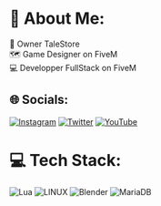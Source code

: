 # 💫 About Me:
🏢 Owner TaleStore<br>🗺️ Game Designer on FiveM<br>💻 Developper FullStack on FiveM


## 🌐 Socials:
[![Instagram](https://img.shields.io/badge/Instagram-%23E4405F.svg?logo=Instagram&logoColor=white)](https://instagram.com/wilers_yt) [![Twitter](https://img.shields.io/badge/Twitter-%231DA1F2.svg?logo=Twitter&logoColor=white)](https://twitter.com/wilers_yt) [![YouTube](https://img.shields.io/badge/YouTube-%23FF0000.svg?logo=YouTube&logoColor=white)](https://youtube.com/@UCIM5rAtZRRQpo-zoaN1_mig) 

# 💻 Tech Stack:
![Lua](https://img.shields.io/badge/lua-%232C2D72.svg?style=flat&logo=lua&logoColor=white) ![LINUX](https://img.shields.io/badge/Linux-FCC624?style=flat&logo=linux&logoColor=black) ![Blender](https://img.shields.io/badge/blender-%23F5792A.svg?style=flat&logo=blender&logoColor=white) ![MariaDB](https://img.shields.io/badge/MariaDB-003545?style=flat&logo=mariadb&logoColor=white)

